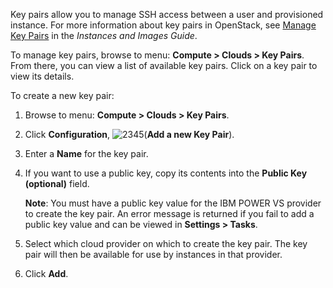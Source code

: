Key pairs allow you to manage SSH access between a user and provisioned
instance. For more information about key pairs in OpenStack, see [Manage
Key
Pairs](https://access.redhat.com/documentation/en-us/red_hat_openstack_platform/11/html/instances_and_images_guide/ch-manage_instances#section-manage-keypair)
in the *Instances and Images Guide*.

To manage key pairs, browse to menu: **Compute > Clouds > Key Pairs**.
From there, you can view a list of available key pairs. Click on a key
pair to view its details.

To create a new key pair:

1.  Browse to menu: **Compute > Clouds > Key Pairs**.

2.  Click **Configuration**,
    ![2345](../images/2345.png)(**Add a new Key Pair**).

3.  Enter a **Name** for the key pair.

4.  If you want to use a public key, copy its contents into the **Public
    Key (optional)** field.

    **Note**: You must have a public key value for the IBM POWER VS provider to create the key pair.
    An error message is returned if you fail to add a public key value and can be viewed in **Settings > Tasks**.

5.  Select which cloud provider on which to create the key pair. The key
    pair will then be available for use by instances in that provider.

6.  Click **Add**.
